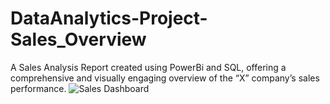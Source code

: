 # DataAnalytics-Project-Sales_Overview
A Sales Analysis Report created using PowerBi and SQL, offering a comprehensive and visually engaging overview of the “X” company’s sales performance.
![Sales Dashboard](https://github.com/Suraj-Darekar/DataAnalytics-Project-Sales_Overview/assets/140320836/512bc493-274f-422a-babc-633e093519f6)
